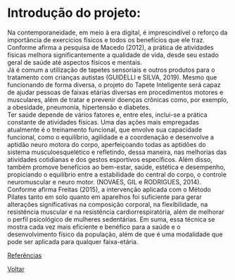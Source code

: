 # Introdução do projeto:

Na contemporaneidade, em meio à era digital, é imprescindível o reforço da importância de exercícios físicos e todos os benefícios que ele traz. Conforme afirma a pesquisa de Macedo (2012), a prática de atividades físicas melhora significantemente a qualidade de vida, desde seu estado geral de saúde até aspectos físicos e mentais.  
Já é comum a utilização de tapetes sensoriais e outros produtos para o tratamento com crianças autistas (GUIDELLI e SILVA, 2019). Mesmo que funcionando de forma diversa, o projeto do Tapete Inteligente será capaz de ajudar pessoas de faixas etárias diversas em procedimentos motores e musculares, além de tratar e prevenir doenças crônicas como, por exemplo, a obesidade, pneumonia, hipertensão e diabetes.  
Ter saúde depende de vários fatores e, entre eles, inclui-se a prática constante de atividades físicas. Uma das ações mais empregadas atualmente é o treinamento funcional, que envolve sua capacidade funcional, como o equilíbrio, agilidade e a coordenação e desenvolve a aptidão neuro motora do corpo, aperfeiçoando todas as aptidões do sistema musculoesquelético e refletindo, dessa maneira, nas melhorias das atividades cotidianas e dos gestos esportivos específicos. Além disso, também promove benefícios ao bem-estar, saúde, estética e desempenho, propiciando o equilíbrio entre a estabilidade do central do corpo, o controle neuromuscular e neuro motor. (NOVAES, GIL e RODRIGUES, 2014).  
Conforme afirma Freitas (2015), a intervenção aplicada com o Método Pilates tanto em solo quanto em aparelhos foi suficiente para gerar alterações significativas na composição corporal, na flexibilidade, na resistência muscular e na resistência cardiorrespiratória, além de melhorar o perfil psicológico de mulheres sedentárias.
Em suma, essa técnica se mostra cada vez mais eficiente e benéfico para a saúde e o desenvolvimento físico da população, além de que é uma modalidade que pode ser aplicada para qualquer faixa-etária.  

[Referências](./referencias.md)

[Voltar](../README.md)
